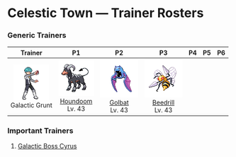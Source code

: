 # Celestic Town — Trainer Rosters

### Generic Trainers

| Trainer | P1 | P2 | P3 | P4 | P5 | P6 |
|:-------:|:--:|:--:|:--:|:--:|:--:|:--:|
| ![Galactic Grunt](../../assets/trainers/galactic_grunt.png "Galactic Grunt")<br>Galactic Grunt | ![Houndoom](../../assets/sprites/houndoom/front.gif "Houndoom: The flames it breathes when angry contain toxins. If they cause a burn, it will hurt forever.")<br>[Houndoom](../../pokemon/houndoom.md/)<br>Lv. 43 | ![Golbat](../../assets/sprites/golbat/front.gif "Golbat: Its sharp fangs puncture the toughest of hides and have small holes for greedily sucking blood.")<br>[Golbat](../../pokemon/golbat.md/)<br>Lv. 43 | ![Beedrill](../../assets/sprites/beedrill/front.gif "Beedrill: Its best attack involves flying around at high speed, striking with poison needles, then flying off.")<br>[Beedrill](../../pokemon/beedrill.md/)<br>Lv. 43 |


### Important Trainers

1. [Galactic Boss Cyrus](important_trainers.md#galactic-boss-cyrus)
